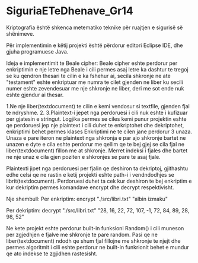 # SiguriaETeDhenave_Gr14

Kriptografia është shkenca metematiko teknike për ruajtjen e sigurisë së shënimeve.

Për implementimin e këtij projekti është përdorur editori Eclipse IDE, dhe gjuha programuese Java.

Ideja e implementimit te Beale cipher:
Beale cipher eshte perdorur per enkriptimin e nje letre nga Beale i cili permes asaj letre ka dashtur te tregoj se ku qendron thesari te cilin e ka fshehur ai, secila shkronje ne ate "testament" eshte enkriptuar me numra te cilet gjenden ne liber ku secili numer eshte zevendesuar me nje shkronje ne liber, deri me sot ende nuk eshte gjendur ai thesar.

1.Ne nje liber(textdocument) te cilin e kemi vendosur si textfile, gjenden fjal te ndryshme.
2.
3.Plaintext-i jepet nga perdoruesi i cili nuk eshte i kufizuar per gjatesin e stringut.
Logjika permes se ciles kemi punur projektin eshte qe perdoruesi jep nje plaintext i cili duhet te enkriptohet dhe dekriptohet, enkriptimi behet permes klases Enkriptimi ne te cilen jane perdorur 3 unaza. Unaza e pare iteron ne plaintext nga shkronja e par ajo shkronje bartet ne unazen e dyte e cila eshte perdorur me qellim qe te bej gjej se cila fjal ne liber(textdocument) fillon me at shkronje. Merret indeksi i fjales dhe bartet ne nje unaz e cila gjen poziten e shkronjes se pare te asaj fjale.

Plaintexti jipet nga perdoruesi per fjalin qe deshiron ta dekriptoj, gjithashtu edhe celsi qe ne rastin e ketij projekti eshte path-i i vendndodhjes se librit(textdocument).
Perdoruesi duhet ta cek kur deshiron te bej enkriptim e kur dekriptim permes komandave encrypt dhe decrypt respektivisht.

Nje shembull:
Per enkriptim:
encrypt "./src/libri.txt" "albin izmaku"

Per dekriptim: 
decrypt "./src/libri.txt" "28, 16, 22, 72, 107, -1, 72, 84, 89, 28, 98, 52"

Ne kete projekt eshte perdorur built-in funksioni Random() i cili muneson per zgjedhjen e fjalve me shkronje te pare random. Pasi qe ne liber(textdocument) ndodh qe shum fjal fillojne me shkronje te njejt dhe permes algoritmit i cili eshte perdorur ne built-in funkrionit behet e mundur qe ato indekse te zgjidhen rastesisht.


